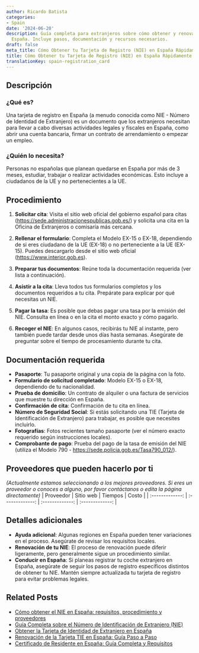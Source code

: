 ```yaml
---
author: Ricardo Batista
categories:
- Spain
date: '2024-06-20'
description: Guía completa para extranjeros sobre cómo obtener y renovar el NIE en
  España. Incluye pasos, documentación y recursos necesarios.
draft: false
meta_title: Cómo Obtener tu Tarjeta de Registro (NIE) en España Rápidamente
title: Cómo Obtener tu Tarjeta de Registro (NIE) en España Rápidamente
translationKey: spain-registration_card
---
```



## Descripción
### ¿Qué es?
Una tarjeta de registro en España (a menudo conocida como NIE - Número de Identidad de Extranjero) es un documento que los extranjeros necesitan para llevar a cabo diversas actividades legales y fiscales en España, como abrir una cuenta bancaria, firmar un contrato de arrendamiento o empezar un empleo.

### ¿Quién lo necesita?
Personas no españolas que planean quedarse en España por más de 3 meses, estudiar, trabajar o realizar actividades económicas. Esto incluye a ciudadanos de la UE y no pertenecientes a la UE.

## Procedimiento
1. **Solicitar cita**: Visita el sitio web oficial del gobierno español para citas (https://sede.administracionespublicas.gob.es/) y solicita una cita en la Oficina de Extranjeros o comisaría más cercana.

2. **Rellenar el formulario**: Completa el Modelo EX-15 o EX-18, dependiendo de si eres ciudadano de la UE (EX-18) o no perteneciente a la UE (EX-15). Puedes descargarlo desde el sitio web oficial (https://www.interior.gob.es).

3. **Preparar tus documentos**: Reúne toda la documentación requerida (ver lista a continuación).

4. **Asistir a la cita**: Lleva todos tus formularios completos y los documentos requeridos a tu cita. Prepárate para explicar por qué necesitas un NIE.

5. **Pagar la tasa**: Es posible que debas pagar una tasa por la emisión del NIE. Consulta en línea o en la cita el monto exacto y cómo pagarlo.

6. **Recoger el NIE**: En algunos casos, recibirás tu NIE al instante, pero también puede tardar desde unos días hasta semanas. Asegúrate de preguntar sobre el tiempo de procesamiento durante tu cita.

## Documentación requerida
- **Pasaporte**: Tu pasaporte original y una copia de la página con la foto.
- **Formulario de solicitud completado**: Modelo EX-15 o EX-18, dependiendo de tu nacionalidad.
- **Prueba de domicilio**: Un contrato de alquiler o una factura de servicios que muestre tu dirección en España.
- **Confirmación de cita**: Confirmación de tu cita en línea.
- **Número de Seguridad Social**: Si estás solicitando una TIE (Tarjeta de Identificación de Extranjero) para trabajar, es posible que necesites incluirlo.
- **Fotografías**: Fotos recientes tamaño pasaporte (ver el número exacto requerido según instrucciones locales).
- **Comprobante de pago**: Prueba del pago de la tasa de emisión del NIE (utiliza el Modelo 790 - https://sede.policia.gob.es/Tasa790_012/).

## Proveedores que pueden hacerlo por ti
_(Actualmente estamos seleccionando a los mejores proveedores. Si eres un proveedor o conoces a alguno, por favor contáctanos o edita la página directamente)_
| Proveedor       |     Sitio web     |      Tiempos     |       Costo      |
| :-------------: | :-------------: |  :-------------: | :-------------: |

## Detalles adicionales
- **Ayuda adicional**: Algunas regiones en España pueden tener variaciones en el proceso. Asegúrate de revisar los requisitos locales.
- **Renovación de tu NIE**: El proceso de renovación puede diferir ligeramente, pero generalmente sigue un procedimiento similar.
- **Conducir en España**: Si planeas registrar tu coche extranjero en España, asegúrate de seguir los pasos de registro específicos distintos de obtener tu NIE. Mantén siempre actualizada tu tarjeta de registro para evitar problemas legales.

## Related Posts

- [Cómo obtener el NIE en España: requisitos, procedimiento y proveedores](https://tramitit.com/es/guides/spain/solicitud_de_nie/)
- [Guía Completa sobre el Número de Identificación de Extranjero (NIE)](https://tramitit.com/es/guides/spain/asignación_de_nie_a_instancia_de_interesado/)
- [Obtener la Tarjeta de Identidad de Extranjero en España](https://tramitit.com/es/guides/spain/solicitud_de_la_tarjeta_de_estudiante/)
- [Renovación de la Tarjeta TIE en España: Guía Paso a Paso](https://tramitit.com/es/guides/spain/renovacion_de_la_tarjeta_de_residente_comunitario/)
- [Certificado de Residente en España: Guía Completa y Requisitos](https://tramitit.com/es/guides/spain/certificado_de_residente/)